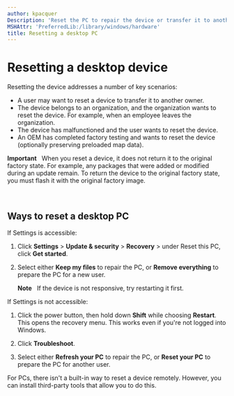 ```yaml
---
author: kpacquer
Description: 'Reset the PC to repair the device or transfer it to another owner.'
MSHAttr: 'PreferredLib:/library/windows/hardware'
title: Resetting a desktop PC
---
```


# Resetting a desktop device


Resetting the device addresses a number of key scenarios:

-   A user may want to reset a device to transfer it to another owner.
-   The device belongs to an organization, and the organization wants to reset the device. For example, when an employee leaves the organization.
-   The device has malfunctioned and the user wants to reset the device.
-   An OEM has completed factory testing and wants to reset the device (optionally preserving preloaded map data).

**Important**  
When you reset a device, it does not return it to the original factory state. For example, any packages that were added or modified during an update remain. To return the device to the original factory state, you must flash it with the original factory image.

 

## <span id="Ways_to_reset_a_desktop_pc"></span><span id="ways_to_reset_a_desktop_pc"></span><span id="WAYS_TO_RESET_A_DESKTOP_PC"></span>Ways to reset a desktop PC


If Settings is accessible:

1. Click **Settings** &gt; **Update & security** &gt; **Recovery** &gt; under Reset this PC, click **Get started**.

2. Select either **Keep my files** to repair the PC, or **Remove everything** to prepare the PC for a new user.

    **Note**  
    If the device is not responsive, try restarting it first.

If Settings is not accessible:

1.  Click the power button, then hold down **Shift** while choosing **Restart**.  This opens the recovery menu. This works even if you're not logged into Windows.

2.  Click **Troubleshoot**.

3.  Select either **Refresh your PC** to repair the PC, or **Reset your PC** to prepare the PC for another user.

	
For PCs, there isn't a built-in way to reset a device remotely. However, you can install third-party tools that allow you to do this.
 





